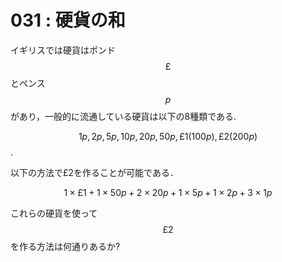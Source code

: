 # 031 : 硬貨の和

イギリスでは硬貨はポンド$$£$$とペンス$$p$$があり，一般的に流通している硬貨は以下の8種類である.

$$1p, 2p, 5p, 10p, 20p, 50p, £1 (100p), £2 (200p)$$.

以下の方法で£2を作ることが可能である．

$$1×£1 + 1×50p + 2×20p + 1×5p + 1×2p + 3×1p$$

これらの硬貨を使って$$£2$$を作る方法は何通りあるか?
